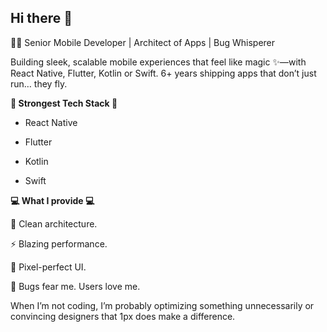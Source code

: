 ## Hi there 👋

👨‍💻 Senior Mobile Developer | Architect of Apps | Bug Whisperer

Building sleek, scalable mobile experiences that feel like magic ✨—with React Native, Flutter, Kotlin or Swift.
6+ years shipping apps that don’t just run… they fly.

 **💪 Strongest Tech Stack 💪**
  - React Native

  - Flutter

  - Kotlin

  - Swift

**💻 What I provide 💻**

🔧 Clean architecture.

⚡ Blazing performance.

🎨 Pixel-perfect UI.

🐞 Bugs fear me. Users love me.

When I’m not coding, I’m probably optimizing something unnecessarily or convincing designers that 1px does make a difference.
